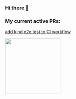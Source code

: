 ### Hi there 👋

### My current active PRs:

[add kind e2e test to CI workflow](https://github.com/kubernetes/ingress-nginx/pull/10198)

<img height="180em" src="https://github-readme-stats.vercel.app/api?username=nat-leo&show_icons=true&hide_border=true&&count_private=true&include_all_commits=true" />

<!--
**nat-leo/nat-leo** is a ✨ _special_ ✨ repository because its `README.md` (this file) appears on your GitHub profile.

Here are some ideas to get you started:

- 🔭 I’m currently working on ...
- 🌱 I’m currently learning ...
- 👯 I’m looking to collaborate on ...
- 🤔 I’m looking for help with ...
- 💬 Ask me about ...
- 📫 How to reach me: ...
- 😄 Pronouns: ...
- ⚡ Fun fact: ...
-->
